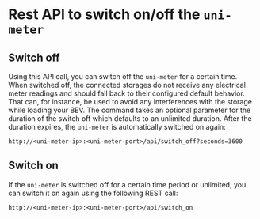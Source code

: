 # Rest API to switch on/off the `uni-meter`

## Switch off

Using this API call, you can switch off the `uni-meter` for a certain time. When switched off, the connected storages
do not receive any electrical meter readings and should fall back to their configured default behavior. That can, for
instance, be used to avoid any interferences with the storage while loading your BEV. The command takes an optional 
parameter for the duration of the switch off which defaults to an unlimited duration. After the duration expires, the
`uni-meter` is automatically switched on again:

`http://<uni-meter-ip>:<uni-meter-port>/api/switch_off?seconds=3600`

## Switch on

If the `uni-meter` is switched off for a certain time period or unlimited, you can switch it on again using the 
following REST call:

`http://<uni-meter-ip>:<uni-meter-port>/api/switch_on`



